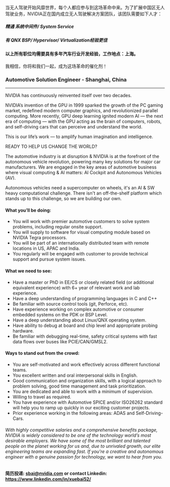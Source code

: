 当无人驾驶开始风靡世界，每个人都应参与到这场革命中来。为了扩展中国区无人驾驶业务，NVIDIA正在国内成立无人驾驶解决方案团队，该团队需要如下人才：


##### 精通 系统中间件/ System Service
##### 有 QNX BSP/ Hypervisor/ Virtualization经验更佳

#### 以上所有职位均需要具有多年汽车行业开发经验，工作地点：上海。

我相信，你将和我们一起，成为这场革命的催化剂！

### Automotive Solution Engineer - Shanghai, China

___

NVIDIA has continuously reinvented itself over two decades.

NVIDIA’s invention of the GPU in 1999 sparked the growth of the PC gaming market, redefined modern computer graphics, and revolutionized parallel computing. More recently, GPU deep learning ignited modern AI — the next era of computing — with the GPU acting as the brain of computers, robots, and self-driving cars that can perceive and understand the world.

This is our life’s work — to amplify human imagination and intelligence.

READY TO HELP US CHANGE THE WORLD?

The automotive industry is at disruption & NVIDIA is at the forefront of the autonomous vehicle revolution, powering many key solutions for major car manufacturers. We are engaged in the key areas of automotive business where visual computing & AI matters: AI Cockpit and Autonomous Vehicles (AV).

Autonomous vehicles need a supercomputer on wheels, it's an AI & SW heavy computational challenge. There isn't an off-the-shelf platform which stands up to this challenge, so we are building our own.

#### What you’ll be doing:
- You will work with premier automotive customers to solve system problems, including regular onsite support.
- You will supply to software for visual computing module based on NVIDIA Tegra processors.
- You will be part of an internationally distributed team with remote locations in US, APAC and India.
- You regularly will be engaged with customer to provide technical support and pursue system issues.

#### What we need to see:
- Have a master or PhD in EE/CS or closely related field (or additional equivalent experience) with 6+ year of relevant work and lab experience.
- Have a deep understanding of programming languages in C and C++
- Be familiar with source control tools (git, Perforce, etc).
- Have experience working on complex automotive or consumer embedded systems on the PDK or BSP Level.
- Have a deep understanding about Linux/QNX operating system.
- Have ability to debug at board and chip level and appropriate probing hardware.
- Be familiar with debugging real-time, safety critical systems with fast data flows over buses like PCIE/CAN/GMSL2.

#### Ways to stand out from the crowd:
- You are self-motivated and work effectively across different functional teams.
- You excellent written and oral interpersonal skills in English.
- Good communication and organization skills, with a logical approach to problem solving, good time management and task prioritization.
- You are dedicated and able to work with a minimum of supervision.
- Willing to travel as required.
- You have experience with Automotive SPICE and/or ISO26262 standard will help you to ramp up quickly in our exciting customer projects.
- Prior experience working in the following areas: ADAS and Self-Driving-Cars.

###### With highly competitive salaries and a comprehensive benefits package, NVIDIA is widely considered to be one of the technology world’s most desirable employers. We have some of the most brilliant and talented people on the planet working for us and, due to unrivaled growth, our elite engineering teams are expanding fast. If you're a creative and autonomous engineer with a genuine passion for technology, we want to hear from you. 

#### 简历投递: sbai@nvidia.com or contact Linkedin: https://www.linkedin.com/in/xuebai52/
